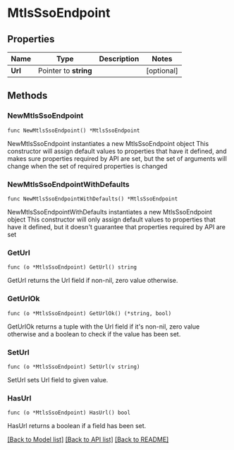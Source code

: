 # MtlsSsoEndpoint

## Properties

Name | Type | Description | Notes
------------ | ------------- | ------------- | -------------
**Url** | Pointer to **string** |  | [optional] 

## Methods

### NewMtlsSsoEndpoint

`func NewMtlsSsoEndpoint() *MtlsSsoEndpoint`

NewMtlsSsoEndpoint instantiates a new MtlsSsoEndpoint object
This constructor will assign default values to properties that have it defined,
and makes sure properties required by API are set, but the set of arguments
will change when the set of required properties is changed

### NewMtlsSsoEndpointWithDefaults

`func NewMtlsSsoEndpointWithDefaults() *MtlsSsoEndpoint`

NewMtlsSsoEndpointWithDefaults instantiates a new MtlsSsoEndpoint object
This constructor will only assign default values to properties that have it defined,
but it doesn't guarantee that properties required by API are set

### GetUrl

`func (o *MtlsSsoEndpoint) GetUrl() string`

GetUrl returns the Url field if non-nil, zero value otherwise.

### GetUrlOk

`func (o *MtlsSsoEndpoint) GetUrlOk() (*string, bool)`

GetUrlOk returns a tuple with the Url field if it's non-nil, zero value otherwise
and a boolean to check if the value has been set.

### SetUrl

`func (o *MtlsSsoEndpoint) SetUrl(v string)`

SetUrl sets Url field to given value.

### HasUrl

`func (o *MtlsSsoEndpoint) HasUrl() bool`

HasUrl returns a boolean if a field has been set.


[[Back to Model list]](../README.md#documentation-for-models) [[Back to API list]](../README.md#documentation-for-api-endpoints) [[Back to README]](../README.md)


